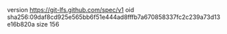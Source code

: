 version https://git-lfs.github.com/spec/v1
oid sha256:09daf8cd925e565bb6f51e444ad8fffb7a670858337fc2c239a73d13e16b820a
size 156
